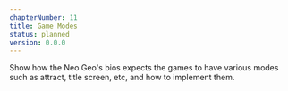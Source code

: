 ```yaml
---
chapterNumber: 11
title: Game Modes
status: planned
version: 0.0.0
---
```


Show how the Neo Geo's bios expects the games to have various modes such as attract, title screen, etc, and how to implement them.
